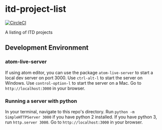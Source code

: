 # itd-project-list

[![CircleCI](https://circleci.com/gh/NYCPlanning/itd-project-list.svg?style=svg)](https://circleci.com/gh/NYCPlanning/itd-project-list)

A listing of ITD projects

## Development Environment

### atom-live-server
If using atom editor, you can use the package `atom-live-server` to start a local dev server on port 3000.  Use `ctrl-alt-l` to start the server on Windows.  Use `control-option-l` to start the server on a Mac.  Go to `http://localhost:3000` in your browser.  

### Running a server with python

In your terminal, navigate to this repo's directory.  Run `python -m SimpleHTTPServer 3000` if you have python 2 installed.  If you have python 3, run `http.server 3000`. Go to `http://localhost:3000` in your browser.

